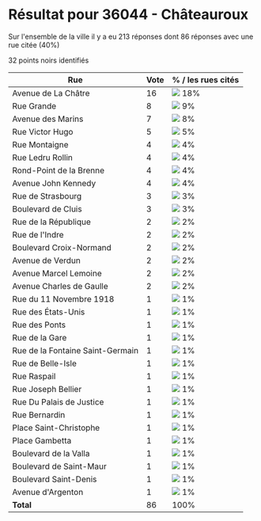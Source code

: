 # Résultat pour 36044 - Châteauroux

Sur l'ensemble de la ville il y a eu 213 réponses dont 86 réponses avec une rue citée (40%)

32 points noirs identifiés

| Rue | Vote | % / les rues cités|
|-----|------|-------------------|
| Avenue de La Châtre | 16 | <img src="../../img/bar_18.gif" />&nbsp;18%|
| Rue Grande | 8 | <img src="../../img/bar_9.gif" />&nbsp;9%|
| Avenue des Marins | 7 | <img src="../../img/bar_8.gif" />&nbsp;8%|
| Rue Victor Hugo | 5 | <img src="../../img/bar_5.gif" />&nbsp;5%|
| Rue Montaigne | 4 | <img src="../../img/bar_4.gif" />&nbsp;4%|
| Rue Ledru Rollin | 4 | <img src="../../img/bar_4.gif" />&nbsp;4%|
| Rond-Point de la Brenne | 4 | <img src="../../img/bar_4.gif" />&nbsp;4%|
| Avenue John Kennedy | 4 | <img src="../../img/bar_4.gif" />&nbsp;4%|
| Rue de Strasbourg | 3 | <img src="../../img/bar_3.gif" />&nbsp;3%|
| Boulevard de Cluis | 3 | <img src="../../img/bar_3.gif" />&nbsp;3%|
| Rue de la République | 2 | <img src="../../img/bar_2.gif" />&nbsp;2%|
| Rue de l'Indre | 2 | <img src="../../img/bar_2.gif" />&nbsp;2%|
| Boulevard Croix-Normand | 2 | <img src="../../img/bar_2.gif" />&nbsp;2%|
| Avenue de Verdun | 2 | <img src="../../img/bar_2.gif" />&nbsp;2%|
| Avenue Marcel Lemoine | 2 | <img src="../../img/bar_2.gif" />&nbsp;2%|
| Avenue Charles de Gaulle | 2 | <img src="../../img/bar_2.gif" />&nbsp;2%|
| Rue du 11 Novembre 1918 | 1 | <img src="../../img/bar_1.gif" />&nbsp;1%|
| Rue des États-Unis | 1 | <img src="../../img/bar_1.gif" />&nbsp;1%|
| Rue des Ponts | 1 | <img src="../../img/bar_1.gif" />&nbsp;1%|
| Rue de la Gare | 1 | <img src="../../img/bar_1.gif" />&nbsp;1%|
| Rue de la Fontaine Saint-Germain | 1 | <img src="../../img/bar_1.gif" />&nbsp;1%|
| Rue de Belle-Isle | 1 | <img src="../../img/bar_1.gif" />&nbsp;1%|
| Rue Raspail | 1 | <img src="../../img/bar_1.gif" />&nbsp;1%|
| Rue Joseph Bellier | 1 | <img src="../../img/bar_1.gif" />&nbsp;1%|
| Rue Du Palais de Justice | 1 | <img src="../../img/bar_1.gif" />&nbsp;1%|
| Rue Bernardin | 1 | <img src="../../img/bar_1.gif" />&nbsp;1%|
| Place Saint-Christophe | 1 | <img src="../../img/bar_1.gif" />&nbsp;1%|
| Place Gambetta | 1 | <img src="../../img/bar_1.gif" />&nbsp;1%|
| Boulevard de la Valla | 1 | <img src="../../img/bar_1.gif" />&nbsp;1%|
| Boulevard de Saint-Maur | 1 | <img src="../../img/bar_1.gif" />&nbsp;1%|
| Boulevard Saint-Denis | 1 | <img src="../../img/bar_1.gif" />&nbsp;1%|
| Avenue d'Argenton | 1 | <img src="../../img/bar_1.gif" />&nbsp;1%|
| **Total** | 86 | 100%|
